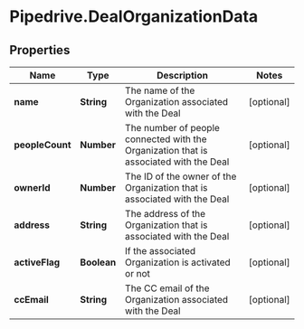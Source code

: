 # Pipedrive.DealOrganizationData

## Properties

Name | Type | Description | Notes
------------ | ------------- | ------------- | -------------
**name** | **String** | The name of the Organization associated with the Deal | [optional] 
**peopleCount** | **Number** | The number of people connected with the Organization that is associated with the Deal | [optional] 
**ownerId** | **Number** | The ID of the owner of the Organization that is associated with the Deal | [optional] 
**address** | **String** | The address of the Organization that is associated with the Deal | [optional] 
**activeFlag** | **Boolean** | If the associated Organization is activated or not | [optional] 
**ccEmail** | **String** | The CC email of the Organization associated with the Deal | [optional] 



